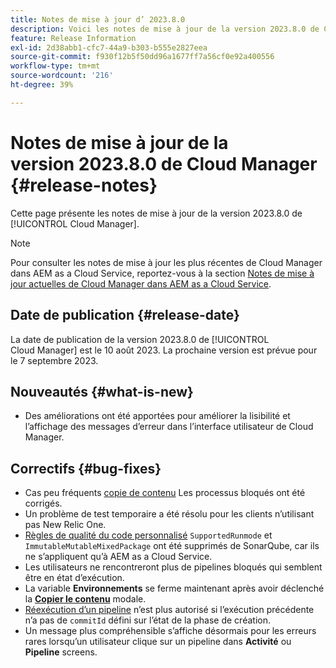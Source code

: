 ```yaml
---
title: Notes de mise à jour d’ 2023.8.0
description: Voici les notes de mise à jour de la version 2023.8.0 de Cloud Manager.
feature: Release Information
exl-id: 2d38abb1-cfc7-44a9-b303-b555e2827eea
source-git-commit: f930f12b5f50dd96a1677ff7a56cf0e92a400556
workflow-type: tm+mt
source-wordcount: '216'
ht-degree: 39%

---
```



# Notes de mise à jour de la version 2023.8.0 de Cloud Manager {#release-notes}

Cette page présente les notes de mise à jour de la version 2023.8.0 de [!UICONTROL Cloud Manager].

>[!NOTE]
>
>Pour consulter les notes de mise à jour les plus récentes de Cloud Manager dans AEM as a Cloud Service, reportez-vous à la section [Notes de mise à jour actuelles de Cloud Manager dans AEM as a Cloud Service](https://experienceleague.adobe.com/docs/experience-manager-cloud-service/content/implementing/using-cloud-manager/release-notes-cloud-manager/release-notes-cm-current.html?lang=fr).

## Date de publication {#release-date}

La date de publication de la version 2023.8.0 de [!UICONTROL Cloud Manager] est le 10 août 2023. La prochaine version est prévue pour le 7 septembre 2023.

## Nouveautés {#what-is-new}

* Des améliorations ont été apportées pour améliorer la lisibilité et l’affichage des messages d’erreur dans l’interface utilisateur de Cloud Manager.

## Correctifs {#bug-fixes}

* Cas peu fréquents [copie de contenu](/help/using/content-copy.md) Les processus bloqués ont été corrigés.
* Un problème de test temporaire a été résolu pour les clients n’utilisant pas New Relic One.
* [Règles de qualité du code personnalisé](/help/using/custom-code-quality-rules.md) `SupportedRunmode` et `ImmutableMutableMixedPackage` ont été supprimés de SonarQube, car ils ne s’appliquent qu’à AEM as a Cloud Service.
* Les utilisateurs ne rencontreront plus de pipelines bloqués qui semblent être en état d’exécution.
* La variable **Environnements** se ferme maintenant après avoir déclenché la **[Copier le contenu](/help/using/content-copy.md)** modale.
* [Réexécution d’un pipeline](/help/using/code-deployment.md#reexecute-deployment) n’est plus autorisé si l’exécution précédente n’a pas de `commitId` défini sur l’état de la phase de création.
* Un message plus compréhensible s’affiche désormais pour les erreurs rares lorsqu’un utilisateur clique sur un pipeline dans **Activité** ou **Pipeline** screens.
